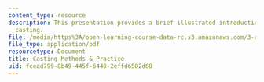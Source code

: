 ```yaml
---
content_type: resource
description: This presentation provides a brief illustrated introduction to metal
  casting.
file: /media/https%3A/open-learning-course-data-rc.s3.amazonaws.com/3-a04-modern-blacksmithing-and-physical-metallurgy-fall-2008/fcead7998b49445f64492effd6582d68_MIT3_A04f08_lec_casting.pdf
file_type: application/pdf
resourcetype: Document
title: Casting Methods & Practice
uid: fcead799-8b49-445f-6449-2effd6582d68
---
```

